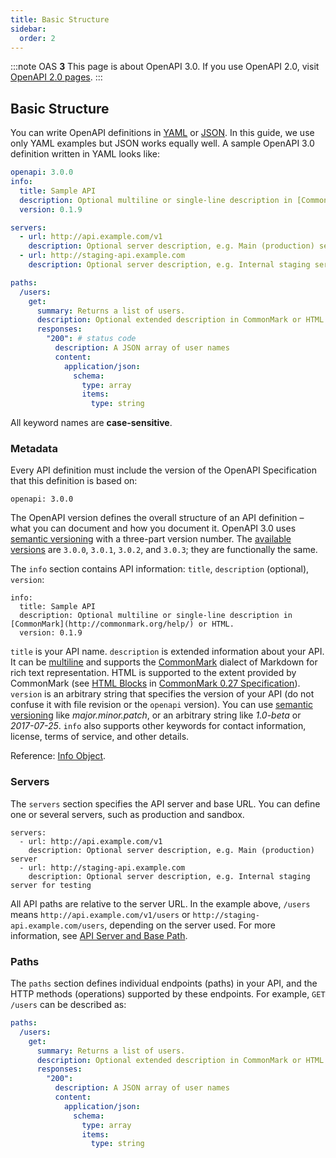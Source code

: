 ```yaml
---
title: Basic Structure
sidebar:
  order: 2
---
```


:::note
OAS **3** This page is about OpenAPI 3.0. If you use OpenAPI 2.0, visit [OpenAPI 2.0 pages](/specification/20/basic-structure/).
:::

## Basic Structure

You can write OpenAPI definitions in [YAML](https://en.wikipedia.org/wiki/YAML) or [JSON](https://en.wikipedia.org/wiki/JSON). In this guide, we use only YAML examples but JSON works equally well. A sample OpenAPI 3.0 definition written in YAML looks like:

```yaml
openapi: 3.0.0
info:
  title: Sample API
  description: Optional multiline or single-line description in [CommonMark](http://commonmark.org/help/) or HTML.
  version: 0.1.9

servers:
  - url: http://api.example.com/v1
    description: Optional server description, e.g. Main (production) server
  - url: http://staging-api.example.com
    description: Optional server description, e.g. Internal staging server for testing

paths:
  /users:
    get:
      summary: Returns a list of users.
      description: Optional extended description in CommonMark or HTML.
      responses:
        "200": # status code
          description: A JSON array of user names
          content:
            application/json:
              schema:
                type: array
                items:
                  type: string
```

All keyword names are **case-sensitive**.

### Metadata

Every API definition must include the version of the OpenAPI Specification that this definition is based on:

    openapi: 3.0.0

The OpenAPI version defines the overall structure of an API definition – what you can document and how you document it. OpenAPI 3.0 uses [semantic versioning](http://semver.org/) with a three-part version number. The [available versions](https://github.com/OAI/OpenAPI-Specification/releases) are `3.0.0`, `3.0.1`, `3.0.2`, and `3.0.3`; they are functionally the same.

The `info` section contains API information: `title`, `description` (optional), `version`:

    info:
      title: Sample API
      description: Optional multiline or single-line description in [CommonMark](http://commonmark.org/help/) or HTML.
      version: 0.1.9

`title` is your API name. `description` is extended information about your API. It can be [multiline](http://stackoverflow.com/a/21699210) and supports the [CommonMark](http://commonmark.org/help/) dialect of Markdown for rich text representation. HTML is supported to the extent provided by CommonMark (see [HTML Blocks](http://spec.commonmark.org/0.27/) in [CommonMark 0.27 Specification](http://spec.commonmark.org/0.27/)). `version` is an arbitrary string that specifies the version of your API (do not confuse it with file revision or the `openapi` version). You can use [semantic versioning](http://semver.org/) like _major.minor.patch_, or an arbitrary string like _1.0-beta_ or _2017-07-25_. `info` also supports other keywords for contact information, license, terms of service, and other details.

Reference: [Info Object](https://github.com/OAI/OpenAPI-Specification/blob/master/versions/3.0.3.md#infoObject).

### Servers

The `servers` section specifies the API server and base URL. You can define one or several servers, such as production and sandbox.

    servers:
      - url: http://api.example.com/v1
        description: Optional server description, e.g. Main (production) server
      - url: http://staging-api.example.com
        description: Optional server description, e.g. Internal staging server for testing

All API paths are relative to the server URL. In the example above, `/users` means `http://api.example.com/v1/users` or `http://staging-api.example.com/users`, depending on the server used. For more information, see [API Server and Base Path](/specification/api-host-and-base-path/).

### Paths

The `paths` section defines individual endpoints (paths) in your API, and the HTTP methods (operations) supported by these endpoints. For example, `GET /users` can be described as:

```yaml
paths:
  /users:
    get:
      summary: Returns a list of users.
      description: Optional extended description in CommonMark or HTML
      responses:
        "200":
          description: A JSON array of user names
          content:
            application/json:
              schema:
                type: array
                items:
                  type: string
```
